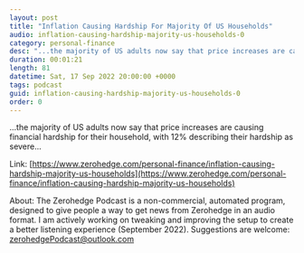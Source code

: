```yaml
---
layout: post
title: "Inflation Causing Hardship For Majority Of US Households"
audio: inflation-causing-hardship-majority-us-households-0
category: personal-finance
desc: "...the majority of US adults now say that price increases are causing financial hardship for their household, with 12% describing their hardship as severe..."
duration: 00:01:21
length: 81
datetime: Sat, 17 Sep 2022 20:00:00 +0000
tags: podcast
guid: inflation-causing-hardship-majority-us-households-0
order: 0
---
```

...the majority of US adults now say that price increases are causing financial hardship for their household, with 12% describing their hardship as severe...

Link: [https://www.zerohedge.com/personal-finance/inflation-causing-hardship-majority-us-households](https://www.zerohedge.com/personal-finance/inflation-causing-hardship-majority-us-households)

About: The Zerohedge Podcast is a non-commercial, automated program, designed to give people a way to get news from Zerohedge in an audio format.  I am actively working on tweaking and improving the setup to create a better listening experience (September 2022).  Suggestions are welcome: [zerohedgePodcast@outlook.com](mailto:zerohedgePodcast@outlook.com)